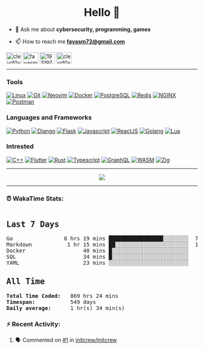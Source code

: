<h1 align="center">Hello 👋 </h1>

- 💬 Ask me about **cybersecurity, programming, games**

- 📫 How to reach me **favasm72@gmail.com**

<p align="left">
<a href="https://twitter.com/clevrf0x" target="blank"><img align="center" src="https://raw.githubusercontent.com/rahuldkjain/github-profile-readme-generator/master/src/images/icons/Social/twitter.svg" alt="clevrf0x" height="30" width="40" /></a>
<a href="https://linkedin.com/in/favasm72" target="blank"><img align="center" src="https://raw.githubusercontent.com/rahuldkjain/github-profile-readme-generator/master/src/images/icons/Social/linked-in-alt.svg" alt="favasm72" height="30" width="40" /></a>
<a href="https://stackoverflow.com/users/19319778" target="blank"><img align="center" src="https://raw.githubusercontent.com/rahuldkjain/github-profile-readme-generator/master/src/images/icons/Social/stack-overflow.svg" alt="19319778" height="30" width="40" /></a>
<a href="https://instagram.com/clevrf0x" target="blank"><img align="center" src="https://raw.githubusercontent.com/rahuldkjain/github-profile-readme-generator/master/src/images/icons/Social/instagram.svg" alt="clevrf0x" height="30" width="40" /></a>
</p>

<hr>

<h3 align="left">Tools</h3>
<p align="left">

[![Linux](https://skillicons.dev/icons?i=linux)](https://en.wikipedia.org/wiki/Linux/)
[![Git](https://skillicons.dev/icons?i=git)](https://git-scm.com/)
[![Neovim](https://skillicons.dev/icons?i=neovim)](https://neovim.io/)
[![Docker](https://skillicons.dev/icons?i=docker)](https://www.docker.com/)
[![PostgreSQL](https://skillicons.dev/icons?i=postgres)](https://www.postgresql.org/)
[![Redis](https://skillicons.dev/icons?i=redis)](https://redis.io/)
[![NGINX](https://skillicons.dev/icons?i=nginx)](https://www.nginx.com/)
[![Postman](https://skillicons.dev/icons?i=postman)](https://www.postman.com/)

<h3 align="left">Languages and Frameworks</h3>
<p align="left">
  
[![Python](https://skillicons.dev/icons?i=python)](https://www.python.org/)
[![Django](https://skillicons.dev/icons?i=django)](https://www.djangoproject.com/)
[![Flask](https://skillicons.dev/icons?i=flask)](https://flask.palletsprojects.com/)
[![Javascript](https://skillicons.dev/icons?i=javascript)](https://developer.mozilla.org/en-US/docs/Web/JavaScript/)
[![ReactJS](https://skillicons.dev/icons?i=react)](https://react.dev/)
[![Golang](https://skillicons.dev/icons?i=go)](https://go.dev/)
[![Lua](https://skillicons.dev/icons?i=lua)](https://www.lua.org/)

<h3 align="left">Intrested</h3>
<p align="left">

[![C++](https://skillicons.dev/icons?i=cpp)](https://en.wikipedia.org/wiki/C%2B%2B)
[![Flutter](https://skillicons.dev/icons?i=flutter)](https://flutter.dev/)
[![Rust](https://skillicons.dev/icons?i=rust)](https://www.rust-lang.org/)
[![Typescript](https://skillicons.dev/icons?i=typescript)](https://www.typescriptlang.org/)
[![GraphQL](https://skillicons.dev/icons?i=graphql)](https://graphql.org/)
[![WASM](https://skillicons.dev/icons?i=wasm)](https://webassembly.org/)
[![Zig](https://skillicons.dev/icons?i=zig)](https://ziglang.org/)

<hr>

<p align="center">
  <img src ="https://github-readme-streak-stats.herokuapp.com?user=clevrf0x&theme=darcula&hide_border=true&background=FFFFFF00">
</p>

<hr>

### ⏰ WakaTime Stats:
<!--WakaTime-Start-->
<pre><h2>Last 7 Days</h2>Go                8 hrs 19 mins █████████████████░░░░░░░░  70.96 %</br>Markdown           1 hr 15 mins ██░░░░░░░░░░░░░░░░░░░░░░░  10.80 %</br>Docker                  40 mins █░░░░░░░░░░░░░░░░░░░░░░░░   5.71 %</br>SQL                     34 mins █░░░░░░░░░░░░░░░░░░░░░░░░   4.91 %</br>YAML                    23 mins ░░░░░░░░░░░░░░░░░░░░░░░░░   3.30 %</br><h2>All Time</h2><strong>Total Time Coded:   </strong>869 hrs 24 mins</br><strong>Timespan:           </strong>549 days</br><strong>Daily average:      </strong>1 hr(s) 34 min(s)</pre>
<!--WakaTime-End-->

<!--START_SECTION:waka-->
<!--END_SECTION:waka-->


### :zap: Recent Activity:

<!--START_SECTION:activity-->
1. 🗣 Commented on [#1](https://github.com/initcrew/initcrew/issues/1#issuecomment-2263609147) in [initcrew/initcrew](https://github.com/initcrew/initcrew)
<!--END_SECTION:activity-->

